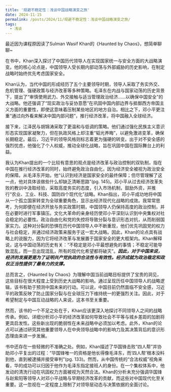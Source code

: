 ```yaml
---
title: '规避不稳定性：浅谈中国战略演变之旅'
date: 2024-11-15
permalink: /posts/2024/11/规避不稳定性：浅谈中国战略演变之旅/
tags:
  - 浅谈
---
```


最近因为课程原因读了Sulman Wasif Khan的《Haunted by Chaos》，想简单聊聊~

在书中，Khan深入探讨了中国历代领导人在实现国家统一与安全方面的大战略演变。他的核心论点是，中国领导人受长期内部动荡与外部威胁的历史影响，在制定战略时始终优先考虑国家安全。

Khan认为，当代中国的形成经历了五个主要领导时期，领导人采取了务实外交、危机管理、强硬政策与经济改革等多种策略。毛泽东在内战与国家动荡的历史背景下，提出了“审慎使用武力、外交接触与适当管理政治经济……以确保中国安全”的大战略。他还强调了“现实政治与妥协意愿”在巩固中国内部边界与抵御西方帝国主义方面的重要性，即使这意味着压制某些地区的地方自治。相比之下，邓小平更注重“通过向外看来解决中国内部问题”，推行经济改革，将中国融入全球经济。

接下来，江泽民与胡锦涛采取了更温和与低调的策略。他们通过强化民族主义意识形态实现国家凝聚力，但在执政风格上却注重“韬光养晦”，以避免激进变革，确保长期稳定。最后，习近平的领导风格则标志着更为强硬的转变。出于对不安全感的强烈忧虑，他强化了个人权威，推动全球化战略，旨在巩固中国在国际舞台上的利益。

我认为Khan提出的一个比较有意思的观点是经济改革与政治控制的双轨制，指在中国在推行经济改革的同时，始终避免政治自由化，因为经济安全被视为政治安全的保障。从毛泽东开始，他“认识到经济是国家安全的最终保障；但尽管理解了这一点，他对具体该做些什么却缺乏清晰思路”(pg. 145)。邓小平从过去经济改革失败的教训中汲取经验，采取高度务实的态度，引入市场机制，鼓励外资，并推行“农业、工业、科技、国防四个现代化”战略。Khan指出，邓小平成功地将中国从一个孤立国家转变为全球重要角色，显示出经济现代化战略的成效。我常常思考，为何即便在经济开放与务实政策时期，中国领导人仍保持高度的政治控制，并在必要时进行军事镇压。文化大革命的亲身经历使邓小平深刻认识到中央集权对社会稳定的必要性。政治自由化和党的失控将导致分裂与意识形态对抗，从而削弱国家实力。这种对分裂的恐惧在历代中国领导人中不断重现，他们优先巩固党的权力与社会稳定，并通过经济政策来服务于这一宏大战略。因此，Khan的论点具有战略上的说服力，因为它将经济改革与发展置于国家安全的更大框架内。Khan解释说，这与中国动荡的历史有关：“不稳定是邓小平最想避免的事情；不稳定可能导致混乱，而一旦出现混乱，所有的现代化希望都将破灭”。_**因此，对于中国来说，经济的发展更是为了证明共产党执政的合法性与有效性。经济成就为政治稳定和政权正当性提供了最有力的支撑。**_

总而言之，《Haunted by Chaos》为理解中国当前战略目标提供了宝贵的洞见，这些目标在很大程度上受到历史大战略的影响。通过呈现历任中国领导人的战略逻辑，该书有助于预测中国未来的行动。可以说，中国目前仍然面临不安全感，习近平的政策反映了防止国家分裂与在全球压力下维持统一的更强烈关注。因此，对于希望制定与中国互动战略的人来说，这本书至关重要。

然而，该书的一个不足之处在于，Khan应该更深入地探讨不同领导人之间的战略传承。例如，详细分析邓小平的经济改革如何导致社会不平等与城乡差距的加剧将更具启发性。这些新出现的脆弱性在未来战略中必须加以考虑。此外，Khan的论点可以通过研究其他重要领导人在中央领导战略中的影响力及其决策背后的意识形态理由来进一步发展。

书中还存在一些轻微的不准确之处。例如，Khan描述了华国锋击败“四人帮”并协助邓小平复出的过程：“华国锋唯一的资格是他长得像毛泽东，而‘四人帮’根本没料到他，直到被逮捕并接受审判”(pg. 133)。然而，从中国传统的“合法权威”视角来看，华的成功可以归因于他作为毛泽东指定接班人的身份。在一个集权体系中，他发动的清洗行动在巩固权力方面被视为天然合法。Khan的分析未充分强调华国锋与赵紫阳等领导人对邓小平战略与早期经济改革的贡献，而这些对中国现代化至关重要。这一忽视在一定程度上限制了对领导层动态与决策依据的全面讨论。
